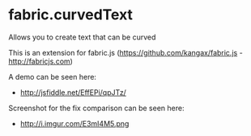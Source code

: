 fabric.curvedText
=================

Allows you to create text that can be curved

This is an extension for fabric.js (https://github.com/kangax/fabric.js - http://fabricjs.com)

A demo can be seen here:
 - http://jsfiddle.net/EffEPi/qpJTz/

Screenshot for the fix comparison can be seen here:
 - http://i.imgur.com/E3mI4M5.png
